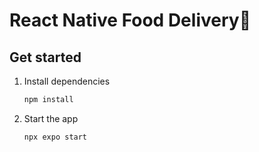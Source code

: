 # React Native Food Delivery👋


## Get started

1. Install dependencies

   ```bash
   npm install
   ```

2. Start the app

   ```bash
   npx expo start
   ```


